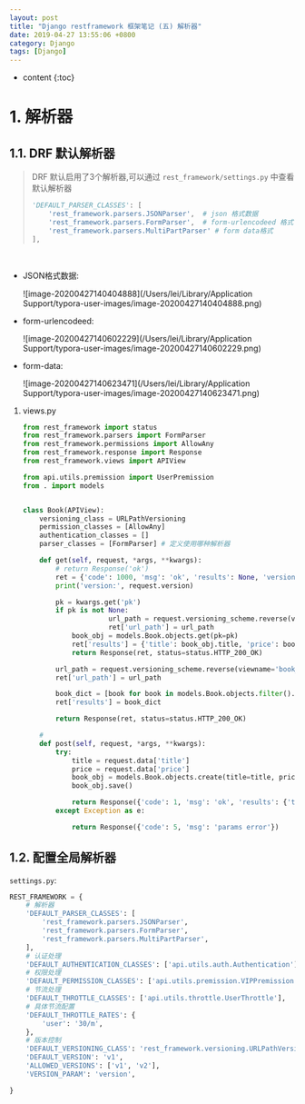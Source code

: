 ```yaml
---
layout: post
title: "Django restframework 框架笔记 (五) 解析器"
date: 2019-04-27 13:55:06 +0800
category: Django
tags: [Django]
---
```

* content
{:toc}


# 1. 解析器

## 1.1. DRF 默认解析器

> DRF 默认启用了3个解析器,可以通过  `rest_framework/settings.py` 中查看默认解析器
>
> ```python
> 'DEFAULT_PARSER_CLASSES': [
>     'rest_framework.parsers.JSONParser',  # json 格式数据
>     'rest_framework.parsers.FormParser',	# form-urlencodeed 格式
>     'rest_framework.parsers.MultiPartParser' # form data格式
> ],
> ```

​	

- JSON格式数据:

  ![image-20200427140404888](/Users/lei/Library/Application Support/typora-user-images/image-20200427140404888.png)

- form-urlencodeed:

  ![image-20200427140602229](/Users/lei/Library/Application Support/typora-user-images/image-20200427140602229.png)

- form-data:

  ![image-20200427140623471](/Users/lei/Library/Application Support/typora-user-images/image-20200427140623471.png)



1. views.py

   ```python
   from rest_framework import status
   from rest_framework.parsers import FormParser
   from rest_framework.permissions import AllowAny
   from rest_framework.response import Response
   from rest_framework.views import APIView
   
   from api.utils.premission import UserPremission
   from . import models
   
   
   class Book(APIView):
       versioning_class = URLPathVersioning
       permission_classes = [AllowAny]
       authentication_classes = []
       parser_classes = [FormParser] # 定义使用哪种解析器
   
       def get(self, request, *args, **kwargs):
           # return Response('ok')
           ret = {'code': 1000, 'msg': 'ok', 'results': None, 'version': request.version, 'url_path': None}
           print('version:', request.version)
   
           pk = kwargs.get('pk')
           if pk is not None:
   						url_path = request.versioning_scheme.reverse(viewname='book_info', request=request)
   						ret['url_path'] = url_path
               book_obj = models.Book.objects.get(pk=pk)
               ret['results'] = {'title': book_obj.title, 'price': book_obj.price}
               return Response(ret, status=status.HTTP_200_OK)
   
           url_path = request.versioning_scheme.reverse(viewname='book_list', request=request)
           ret['url_path'] = url_path
   
           book_dict = [book for book in models.Book.objects.filter().values()]
           ret['results'] = book_dict
   
           return Response(ret, status=status.HTTP_200_OK)
   
       #
       def post(self, request, *args, **kwargs):
           try:
               title = request.data['title']
               price = request.data['price']
               book_obj = models.Book.objects.create(title=title, price=price)
               book_obj.save()
   
               return Response({'code': 1, 'msg': 'ok', 'results': {'title': book_obj.title, 'price': book_obj.price}})
           except Exception as e:
   
               return Response({'code': 5, 'msg': 'params error'})
   ```



## 1.2. 配置全局解析器

`settings.py`:

```python
REST_FRAMEWORK = {
    # 解析器
    'DEFAULT_PARSER_CLASSES': [
        'rest_framework.parsers.JSONParser',
        'rest_framework.parsers.FormParser',
        'rest_framework.parsers.MultiPartParser',
    ],
    # 认证处理
    'DEFAULT_AUTHENTICATION_CLASSES': ['api.utils.auth.Authentication'],
    # 权限处理
    'DEFAULT_PERMISSION_CLASSES': ['api.utils.premission.VIPPremission'],
    # 节流处理
    'DEFAULT_THROTTLE_CLASSES': ['api.utils.throttle.UserThrottle'],
    # 具体节流配置
    'DEFAULT_THROTTLE_RATES': {
        'user': '30/m',
    },
    # 版本控制
    'DEFAULT_VERSIONING_CLASS': 'rest_framework.versioning.URLPathVersioning',
    'DEFAULT_VERSION': 'v1',
    'ALLOWED_VERSIONS': ['v1', 'v2'],
    'VERSION_PARAM': 'version',

}
```

